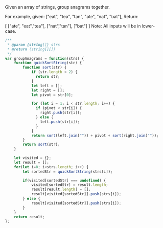 Given an array of strings, group anagrams together.

For example, given: ["eat", "tea", "tan", "ate", "nat", "bat"],
Return:

[
  ["ate", "eat","tea"],
  ["nat","tan"],
  ["bat"]
]
Note: All inputs will be in lower-case.


```js
/**
 * @param {string[]} strs
 * @return {string[][]}
 */
var groupAnagrams = function(strs) {
    function quickSortString(str) {
        function sort(str) {
            if (str.length < 2) {
              return str;
            }
            let left = [];
            let right = [];
            let pivot = str[0];

            for (let i = 1; i < str.length; i++) {
              if (pivot < str[i]) {
                right.push(str[i]);
              } else {
                left.push(str[i]);
              }
            }
            return sort(left.join("")) + pivot + sort(right.join(""));
        }
        return sort(str);
    }

    let visited = {};
    let result = [];
    for(let i=0; i<strs.length; i++) {
        let sortedStr = quickSortString(strs[i]);

        if(visited[sortedStr] === undefined) {
            visited[sortedStr] = result.length;
            result[result.length] = [];
            result[visited[sortedStr]].push(strs[i]);
        } else {
            result[visited[sortedStr]].push(strs[i]);
        }
    }
    return result;
};
```
